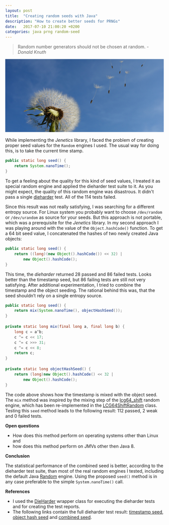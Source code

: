 ```yaml
---
layout: post
title:  "Creating random seeds with Java"
description: "How to create better seeds for PRNGs"
date:   2017-07-10 21:00:20 +0200
categories: java prng random-seed
---
```



> Random number generators should not be chosen at random. - _Donald Knuth_

![Dandelions](/assets/dandelions.jpg)

While implementing the _Jenetics_ library, I faced the problem of creating proper seed values for the `Random` engines I used. The usual way for doing this, is to take the current time stamp.

```java
public static long seed() {
    return System.nanoTime();
}
```

To get a feeling about the quality for this kind of seed values, I treated it as special random engine and applied the dieharder test suite to it. As you might expect, the quality of this random engine was disastrous. It didn't pass a single [dieharder](http://www.phy.duke.edu/%7Ergb/General/dieharder.php) test. All of the 114 tests failed.

Since this result was not really satisfying, I was searching for a different entropy source. For Linux system you probably want to choose `/dev/random` or `/dev/urandom` as source for your seeds. But this approach is not portable, which was a prerequisite for the _Jenetics_ library. In my second approach I was playing around with the value of the `Object.hashCode()` function. To get a 64 bit seed value, I concatenated the hashes of two newly created Java objects:

```java
public static long seed() { 
    return ((long)(new Object().hashCode()) << 32) | 
        new Object().hashCode(); 
}
```

This time, the _dieharder_ returned 28 passed and 86 failed tests. Looks better than the timestamp seed, but 86 failing tests are still not very satisfying. After additional experimentation, I tried to combine the timestamp and the object seeding. The rational behind this was, that the seed shouldn’t rely on a single entropy source.

```java
public static long seed() {
    return mix(System.nanoTime(), objectHashSeed());
}

private static long mix(final long a, final long b) {
    long c = a^b;
    c ^= c << 17;
    c ^= c >>> 31;
    c ^= c << 8;
    return c;
}

private static long objectHashSeed() {
    return (long)new Object().hashCode() << 32 | 
        new Object().hashCode();
}
```

The code above shows how the timestamp is mixed with the object seed. The `mix` method was inspired by the mixing step of the [lcg64_shift](https://github.com/rabauke/trng4/blob/master/trng/lcg64_shift.hpp) random engine, which has been re-implemented in the [LCG64ShiftRandom](https://github.com/jenetics/prngine/blob/master/prngine/src/main/java/io/jenetics/prngine/LCG64ShiftRandom.java) class. Testing this `seed` method leads to the following result: 112 passed, 2 weak and 0 failed tests.

**Open questions**

* How does this method perform on operating systems other than Linux and
* how does this method perform on JMVs other then Java 8.

**Conclusion**

The statistical performance of the combined seed is better, according to the dieharder test suite, than most of the real random engines I tested, including the default Java [Random](https://docs.oracle.com/javase/8/docs/api/java/util/Random.html) engine. Using the proposed `seed()` method is in any case preferable to the simple `System.nanoTime()` call.

**References**

* I used the [DieHarder](https://github.com/jenetics/prngine/blob/master/prngine/src/main/java/io/jenetics/prngine/internal/DieHarder.java) wrapper class for executing the dieharder tests and for creating the test reports.
* The following links contain the full dieharder test result: [timestamp seed](https://gist.github.com/jenetics/53b4fc805407eed6db54745ec0d0803c), [object hash seed](https://gist.github.com/jenetics/97dcd2536c18527b810c1088d7f89607) and [combined seed](https://gist.github.com/jenetics/b33d8cc0d77d17e84e7636c8c554086b).
